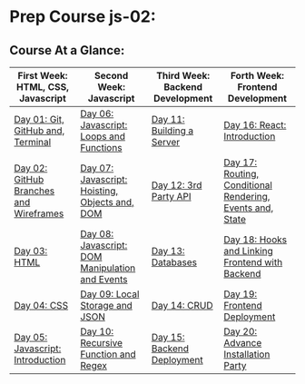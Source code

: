 # Prep Course js-02:

## Course At a Glance:

| First Week: HTML, CSS, Javascript                           | Second Week: Javascript                                              | Third Week: Backend Development                 | Forth Week: Frontend Development                                               |
| ----------------------------------------------------------- | -------------------------------------------------------------------- | ----------------------------------------------- | ------------------------------------------------------------------------------ |
| [Day 01: Git, GitHub and, Terminal](Day01/README.md)        | [Day 06: Javascript: Loops and Functions](./Day06/README.md)         | [Day 11: Building a Server](Day11/README.md)    | [Day 16: React: Introduction ](./Day16/README.md)                              |
| [Day 02: GitHub Branches and Wireframes](./Day02/README.md) | [Day 07: Javascript: Hoisting, Objects and, DOM](./Day07/README.md)  | [Day 12: 3rd Party API](./Day12/README.md)      | [Day 17: Routing, Conditional Rendering, Events and, State](./Day17/README.md) |
| [Day 03: HTML](./Day03/README.md)                           | [Day 08: Javascript: DOM Manipulation and Events](./Day08/README.md) | [Day 13: Databases](./Day13/README.md)          | [Day 18: Hooks and Linking Frontend with Backend](./Day18/README.md)           |
| [Day 04: CSS](./Day04/README.md)                            | [Day 09: Local Storage and JSON](./Day09/README.md)                  | [Day 14: CRUD](./Day14/README.md)               | [Day 19: Frontend Deployment](./Day19/README.md)                               |
| [Day 05: Javascript: Introduction](./Day05/README.md)       | [Day 10: Recursive Function and Regex ](./Day10/README.md)           | [Day 15: Backend Deployment](./Day15/README.md) | [Day 20: Advance Installation Party](./Day20/README.md)                        |
